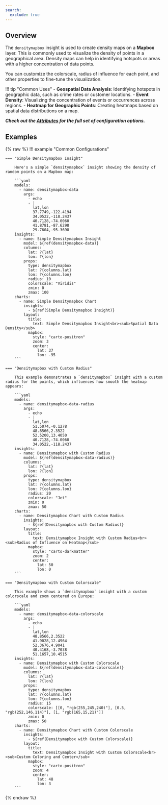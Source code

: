 ```yaml
---
search:
  exclude: true
---
```


<!--start-->

## Overview

The `densitymapbox` insight is used to create density maps on a **Mapbox** layer. This is commonly used to visualize the density of points in a geographical area. Density maps can help in identifying hotspots or areas with a higher concentration of data points.

You can customize the colorscale, radius of influence for each point, and other properties to fine-tune the visualization.

!!! tip "Common Uses" - **Geospatial Data Analysis**: Identifying hotspots in geographic data, such as crime rates or customer locations. - **Event Density**: Visualizing the concentration of events or occurrences across regions. - **Heatmap for Geographic Points**: Creating heatmaps based on spatial data distributions on a map.

_**Check out the [Attributes](../configuration/Insight/Props/Densitymapbox/#attributes) for the full set of configuration options.**_

## Examples

{% raw %}
!!! example "Common Configurations"

    === "Simple Densitymapbox Insight"

        Here's a simple `densitymapbox` insight showing the density of random points on a Mapbox map:

        ```yaml
        models:
          - name: densitymapbox-data
            args:
              - echo
              - |
                lat,lon
                37.7749,-122.4194
                34.0522,-118.2437
                40.7128,-74.0060
                41.8781,-87.6298
                29.7604,-95.3698
        insights:
          - name: Simple Densitymapbox Insight
            model: ${ref(densitymapbox-data)}
            columns:
              lat: ?{lat}
              lon: ?{lon}
            props:
              type: densitymapbox
              lat: ?{columns.lat}
              lon: ?{columns.lon}
              radius: 10
              colorscale: "Viridis"
              zmin: 0
              zmax: 100
        charts:
          - name: Simple Densitymapbox Chart
            insights:
              - ${ref(Simple Densitymapbox Insight)}
            layout:
              title:
                text: Simple Densitymapbox Insight<br><sub>Spatial Data Density</sub>
              mapbox:
                style: "carto-positron"
                zoom: 3
                center:
                  lat: 37
                  lon: -95
        ```

    === "Densitymapbox with Custom Radius"

        This example demonstrates a `densitymapbox` insight with a custom radius for the points, which influences how smooth the heatmap appears:

        ```yaml
        models:
          - name: densitymapbox-data-radius
            args:
              - echo
              - |
                lat,lon
                51.5074,-0.1278
                48.8566,2.3522
                52.5200,13.4050
                40.7128,-74.0060
                34.0522,-118.2437
        insights:
          - name: Densitymapbox with Custom Radius
            model: ${ref(densitymapbox-data-radius)}
            columns:
              lat: ?{lat}
              lon: ?{lon}
            props:
              type: densitymapbox
              lat: ?{columns.lat}
              lon: ?{columns.lon}
              radius: 20
              colorscale: "Jet"
              zmin: 0
              zmax: 50
        charts:
          - name: Densitymapbox Chart with Custom Radius
            insights:
              - ${ref(Densitymapbox with Custom Radius)}
            layout:
              title:
                text: Densitymapbox Insight with Custom Radius<br><sub>Radius of Influence on Heatmap</sub>
              mapbox:
                style: "carto-darkmatter"
                zoom: 2
                center:
                  lat: 50
                  lon: 0
        ```

    === "Densitymapbox with Custom Colorscale"

        This example shows a `densitymapbox` insight with a custom colorscale and zoom centered on Europe:

        ```yaml
        models:
          - name: densitymapbox-data-colorscale
            args:
              - echo
              - |
                lat,lon
                48.8566,2.3522
                41.9028,12.4964
                52.3676,4.9041
                40.4168,-3.7038
                51.1657,10.4515
        insights:
          - name: Densitymapbox with Custom Colorscale
            model: ${ref(densitymapbox-data-colorscale)}
            columns:
              lat: ?{lat}
              lon: ?{lon}
            props:
              type: densitymapbox
              lat: ?{columns.lat}
              lon: ?{columns.lon}
              radius: 15
              colorscale: [[0, "rgb(255,245,240)"], [0.5, "rgb(252,146,114)"], [1, "rgb(165,15,21)"]]
              zmin: 0
              zmax: 50
        charts:
          - name: Densitymapbox Chart with Custom Colorscale
            insights:
              - ${ref(Densitymapbox with Custom Colorscale)}
            layout:
              title:
                text: Densitymapbox Insight with Custom Colorscale<br><sub>Custom Coloring and Center</sub>
              mapbox:
                style: "carto-positron"
                zoom: 4
                center:
                  lat: 48
                  lon: 3
        ```

{% endraw %}

<!--end-->
